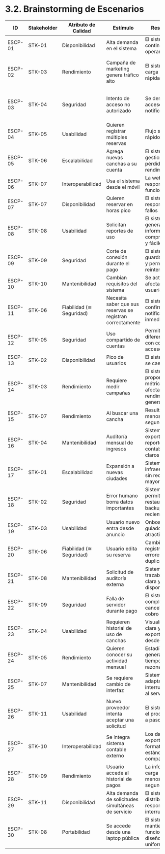 # 3.2. Brainstorming de Escenarios
| ID     | Stakeholder | Atributo de Calidad | Estímulo                                 | Respuesta                                             | Comentarios                                           |
|--------|-------------|---------------------|-----------------------------------------|-------------------------------------------------------|------------------------------------------------------|
| ESCP-01| STK-01      | Disponibilidad      | Alta demanda en el sistema               | El sistema continúa operando                           | Clave para la reputación de la plataforma            |
| ESCP-02| STK-03      | Rendimiento         | Campaña de marketing genera tráfico alto| El sistema carga rápidamente                           | Garantiza buena experiencia a nuevos usuarios        |
| ESCP-03| STK-04      | Seguridad           | Intento de acceso no autorizado          | Se deniega el acceso y se notifica                     | Protege los datos financieros y de transacciones      |
| ESCP-04| STK-05      | Usabilidad          | Quieren registrar múltiples reservas    | Flujo simple y rápido                                  | Fundamental para la adopción del sistema              |
| ESCP-05| STK-06      | Escalabilidad       | Agrega nuevas canchas a su cuenta        | El sistema las gestiona sin pérdida de rendimiento    | Permite crecer sin complicaciones                      |
| ESCP-06| STK-07      | Interoperabilidad   | Usa el sistema desde el móvil            | La web es responsive y funciona bien                   | La app móvil puede ser un siguiente paso              |
| ESCP-07| STK-07      | Disponibilidad      | Quieren reservar en horas pico            | El sistema responde sin fallos                          | Clave para usuarios frecuentes                         |
| ESCP-08| STK-08      | Usabilidad          | Solicitan reportes de uso                 | El sistema genera informes comprensibles y fáciles de leer | Mejora la relación con el sector público            |
| ESCP-09| STK-09      | Seguridad           | Corte de conexión durante el pago        | El sistema guarda estado y permite reintento          | Minimiza conflictos de cobro                           |
| ESCP-10| STK-10      | Mantenibilidad      | Cambian requisitos del sistema            | Se actualiza sin afectar al usuario                    | Facilita iteraciones ágiles                            |
| ESCP-11| STK-06      | Fiabilidad (≅ Seguridad) | Necesita saber que sus reservas se registran correctamente | El sistema confirma y notifica inmediatamente          | Genera confianza en el uso del sistema                 |
| ESCP-12| STK-05      | Seguridad           | Uso compartido de cuentas                  | Permite roles diferenciados con control de acceso     | Mejora la operación en grupos de trabajo              |
| ESCP-13| STK-02      | Disponibilidad      | Pico de usuarios                          | El sistema no se cae                                   | Alta prioridad técnica                                 |
| ESCP-14| STK-03      | Rendimiento         | Requiere medir campañas                    | El sistema proporciona métricas sin afectar rendimiento general | Optimiza el marketing digital                        |
| ESCP-15| STK-07      | Rendimiento         | Al buscar una cancha                       | Resultados en menos de 2 segundos                      | Mejora experiencia y conversión                        |
| ESCP-16| STK-04      | Mantenibilidad      | Auditoría mensual de ingresos              | Sistema exporta reportes contables claros              | Clave para toma de decisiones y transparencia         |
| ESCP-17| STK-01      | Escalabilidad       | Expansión a nuevas ciudades                | Sistema replica infraestructura sin rediseños mayores | Apoya crecimiento estratégico                          |
| ESCP-18| STK-02      | Seguridad           | Error humano borra datos importantes       | Sistema permite restaurar desde backup reciente        | Reduce riesgos operativos                              |
| ESCP-19| STK-03      | Usabilidad          | Usuario nuevo entra desde anuncio          | Onboarding guiado y atractivo                           | Aumenta tasa de conversión                             |
| ESCP-20| STK-06      | Fiabilidad (≅ Seguridad) | Usuario edita su reserva                  | Cambios se registran sin errores ni duplicados         | Mejora la percepción de control y calidad             |
| ESCP-21| STK-08      | Mantenibilidad      | Solicitud de auditoría externa             | Sistema ofrece trazabilidad clara y disponible          | Clave para rendición de cuentas                        |
| ESCP-22| STK-09      | Seguridad           | Falla de servidor durante pago             | El sistema completa o cancela sin cobro indebido       | Evita pérdidas y reclamos                              |
| ESCP-23| STK-04      | Usabilidad          | Requieren historial de uso de canchas      | Visualización clara y exportable desde el panel        | Facilita control interno y planificación               |
| ESCP-24| STK-05      | Rendimiento         | Quieren conocer su actividad mensual       | Estadísticas generadas en tiempo razonable             | Incentiva fidelización y uso recurrente               |
| ESCP-25| STK-07      | Mantenibilidad      | Se requiere cambio de interfaz              | Sistema se adapta sin interrupciones al servicio       | Reduce impacto de mantenimiento y rediseño            |
| ESCP-26| STK-11      | Usabilidad          | Nuevo proveedor intenta aceptar una solicitud | El sistema guía el proceso paso a paso                 | Mejora la adopción entre nuevos proveedores           |
| ESCP-27| STK-10      | Interoperabilidad   | Se integra sistema contable externo         | Los datos se exportan en formato estándar compatible    | Facilita conexión con otros sistemas institucionales  |
| ESCP-28| STK-09      | Rendimiento         | Usuario accede al historial de pagos        | La información carga en menos de 2 segundos             | Mejora experiencia y percepción de eficiencia         |
| ESCP-29| STK-11      | Disponibilidad      | Alta demanda de solicitudes simultáneas de servicio | El sistema distribuye y responde sin interrupciones | Fundamental para garantizar calidad de servicio       |
| ESCP-30| STK-08      | Portabilidad        | Se accede desde una laptop pública           | El sistema mantiene funcionalidad y diseño uniforme    | Facilita acceso desde diferentes ubicaciones y dispositivos |


